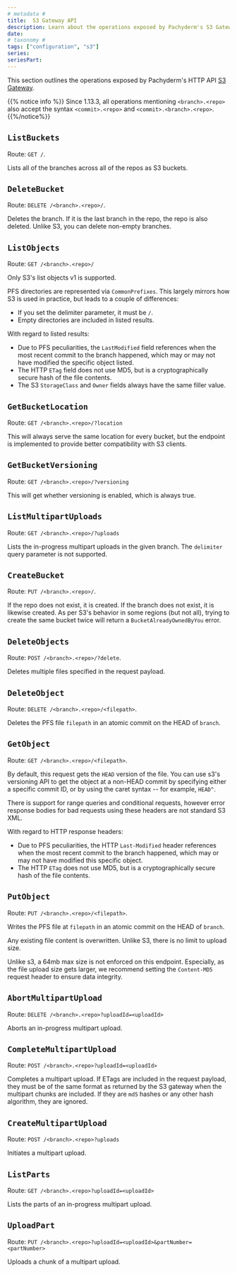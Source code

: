 ```yaml
---
# metadata # 
title:  S3 Gateway API 
description: Learn about the operations exposed by Pachyderm's S3 Gateway API.
date: 
# taxonomy #
tags: ["configuration", "s3"]
series:
seriesPart:
---
```


This section outlines the operations exposed by Pachyderm's HTTP API [S3 Gateway](../../deploy-manage/manage/s3gateway/). 

{{% notice info %}}
Since 1.13.3, all operations mentioning `<branch>.<repo>` also accept the syntax `<commit>.<repo>` and `<commit>.<branch>.<repo>`.
{{%/notice%}}

## `ListBuckets`

Route: `GET /`.

Lists all of the branches across all of the repos as S3 buckets.

## `DeleteBucket`

Route: `DELETE /<branch>.<repo>/`.

Deletes the branch. If it is the last branch in the repo, the repo is also
deleted. Unlike S3, you can delete non-empty branches.

## `ListObjects`

Route: `GET /<branch>.<repo>/`

Only S3's list objects v1 is supported.

PFS directories are represented via `CommonPrefixes`. This largely mirrors how
S3 is used in practice, but leads to a couple of differences:

* If you set the delimiter parameter, it must be `/`.
* Empty directories are included in listed results.

With regard to listed results:

* Due to PFS peculiarities, the `LastModified` field references when the most
recent commit to the branch happened, which may or may not have modified the
specific object listed.
* The HTTP `ETag` field does not use MD5, but is a cryptographically secure
hash of the file contents.
* The S3 `StorageClass` and `Owner` fields always have the same filler value.

## `GetBucketLocation`

Route: `GET /<branch>.<repo>/?location`

This will always serve the same location for every bucket, but the endpoint
is implemented to provide better compatibility with S3 clients.

## `GetBucketVersioning`

Route: `GET /<branch>.<repo>/?versioning`

This will get whether versioning is enabled, which is always true.

## `ListMultipartUploads`

Route: `GET /<branch>.<repo>/?uploads`

Lists the in-progress multipart uploads in the given branch. The `delimiter` query parameter is not supported.

## `CreateBucket`

Route: `PUT /<branch>.<repo>/`.

If the repo does not exist, it is created. If the branch does not exist, it
is likewise created. As per S3's behavior in some regions (but not all),
trying to create the same bucket twice will return a `BucketAlreadyOwnedByYou`
error.

## `DeleteObjects`

Route: `POST /<branch>.<repo>/?delete`.

Deletes multiple files specified in the request payload.

## `DeleteObject`

Route: `DELETE /<branch>.<repo>/<filepath>`.

Deletes the PFS file `filepath` in an atomic commit on the HEAD of `branch`.

## `GetObject`

Route: `GET /<branch>.<repo>/<filepath>`.

By default, this request gets the `HEAD` version of the file. You can use s3's
versioning API to get the object at a non-HEAD commit by specifying either a
specific commit ID, or by using the caret syntax -- for example, `HEAD^`.

There is support for range queries and conditional requests, however error
response bodies for bad requests using these headers are not standard S3 XML.

With regard to HTTP response headers:

* Due to PFS peculiarities, the HTTP `Last-Modified` header references when
the most recent commit to the branch happened, which may or may not have
modified this specific object.
* The HTTP `ETag` does not use MD5, but is a cryptographically secure hash of
the file contents.

## `PutObject`

Route: `PUT /<branch>.<repo>/<filepath>`.

Writes the PFS file at `filepath` in an atomic commit on the HEAD of `branch`.

Any existing file content is overwritten. Unlike S3, there is no limit to
upload size.

Unlike s3, a 64mb max size is not enforced on this endpoint. Especially,
as the file upload size gets larger, we recommend setting the `Content-MD5`
request header to ensure data integrity.

## `AbortMultipartUpload`

Route: `DELETE /<branch>.<repo>?uploadId=<uploadId>`

Aborts an in-progress multipart upload.

## `CompleteMultipartUpload`

Route: `POST /<branch>.<repo>?uploadId=<uploadId>`

Completes a multipart upload. If ETags are included in the request
payload, they must be of the same format as returned by the S3
gateway when the multipart chunks are included. If they are `md5`
hashes or any other hash algorithm, they are ignored.

## `CreateMultipartUpload`

Route: `POST /<branch>.<repo>?uploads`

Initiates a multipart upload.

## `ListParts`

Route: `GET /<branch>.<repo>?uploadId=<uploadId>`

Lists the parts of an in-progress multipart upload.

## `UploadPart`

Route: `PUT /<branch>.<repo>?uploadId=<uploadId>&partNumber=<partNumber>`

Uploads a chunk of a multipart upload.

